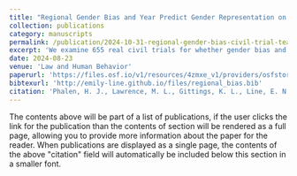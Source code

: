 ```yaml
---
title: "Regional Gender Bias and Year Predict Gender Representation on Civil Trial Teams."
collection: publications
category: manuscripts
permalink: /publication/2024-10-31-regional-gender-bias-civil-trial-teams
excerpt: 'We examine 655 real civil trials for whether gender bias and time predict female attorneys’ representation on civil trial teams and in leadership roles.'
date: 2024-08-23
venue: 'Law and Human Behavior'
paperurl: 'https://files.osf.io/v1/resources/4zmxe_v1/providers/osfstorage/6564db91a7a4833da57142b3?action=download&direct&version=4'
bibtexurl: 'http://emily-line.github.io/files/regional_bias.bib'
citation: 'Phalen, H. J., Lawrence, M. L., Gittings, K. L., Line, E. N., Thomas, S. N., Eerdmans, R. E., Bettis, T. C., Campbell, J. C., &amp; Salerno, J. M. (2024). Regional gender bias and year predict gender representation on civil trial teams. <i>Law and Human Behavior, 48</i>(5–6), 580–596. <a href="https://doi.org/10.1037/lhb0000585">https://doi.org/10.1037/lhb0000585</a>'
---
```


The contents above will be part of a list of publications, if the user clicks the link for the publication than the contents of section will be rendered as a full page, allowing you to provide more information about the paper for the reader. When publications are displayed as a single page, the contents of the above "citation" field will automatically be included below this section in a smaller font.